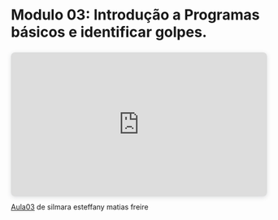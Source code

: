 # Modulo 03: Introdução a Programas básicos e identificar golpes.

<div style="position: relative; width: 100%; height: 0; padding-top: 56.2500%;
 padding-bottom: 0; box-shadow: 0 2px 8px 0 rgba(63,69,81,0.16); margin-top: 1.6em; margin-bottom: 0.9em; overflow: hidden;
 border-radius: 8px; will-change: transform;">
  <iframe loading="lazy" style="position: absolute; width: 100%; height: 100%; top: 0; left: 0; border: none; padding: 0;margin: 0;"
    src="https://www.canva.com/design/DAGRrupv9iY/aPBEhdZ-r0OARKT4Fa7_KQ/view?embed" allowfullscreen="allowfullscreen" allow="fullscreen">
  </iframe>
</div>
<a href="https:&#x2F;&#x2F;www.canva.com&#x2F;design&#x2F;DAGRrupv9iY&#x2F;aPBEhdZ-r0OARKT4Fa7_KQ&#x2F;view?utm_content=DAGRrupv9iY&amp;utm_campaign=designshare&amp;utm_medium=embeds&amp;utm_source=link" target="_blank" rel="noopener">Aula03</a> de silmara esteffany matias freire